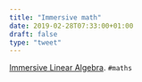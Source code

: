 ```yaml
---
title: "Immersive math"
date: 2019-02-28T07:33:00+01:00
draft: false
type: "tweet"
---
```


[Immersive Linear Algebra](http://immersivemath.com/ila/index.html). `#maths`
